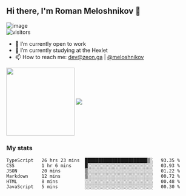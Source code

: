 ## Hi there, I'm Roman Meloshnikov 👋

![image](https://www.codewars.com/users/aldangold/badges/small?theme=light)<br>
![visitors](https://visitor-badge.glitch.me/badge?page_id=aldangold&left_color=blue&right_color=lightgray)

<!--
Here are some ideas to get you started:

- 🧰 I’m currently open to work
- 👯 I’m looking to collaborate on ...
- 🤔 I’m looking for help with ...
- 💬 Ask me about ...
- 📫 How to reach me: meloshnikov
- 😄 Pronouns: ...
- ⚡ Fun fact: ...
-->

- 🧰 I’m currently open to work
- 🌱 I’m currently studying at the Hexlet
- 📫 How to reach me: dev@zeon.ga | [@meloshnikov](https://telegram.me/meloshnikov)

<span>
<a>
<img align="center" height="180em" src="https://github-readme-stats.vercel.app/api?username=meloshnikov&show_icons=true&hide_border=true&&count_private=true&include_all_commits=true" />
</a>
<a>
<img align="center" src="https://github-readme-stats.vercel.app/api/top-langs/?username=meloshnikov&layout=compact&hide_border=true" />
</a>
</span>


### My stats
<!--START_SECTION:waka-->

```text
TypeScript   26 hrs 23 mins  ███████████████████████▒░   93.35 %
CSS          1 hr 6 mins     █░░░░░░░░░░░░░░░░░░░░░░░░   03.93 %
JSON         20 mins         ▒░░░░░░░░░░░░░░░░░░░░░░░░   01.22 %
Markdown     12 mins         ▒░░░░░░░░░░░░░░░░░░░░░░░░   00.72 %
HTML         8 mins          ░░░░░░░░░░░░░░░░░░░░░░░░░   00.48 %
JavaScript   5 mins          ░░░░░░░░░░░░░░░░░░░░░░░░░   00.30 %
```

<!--END_SECTION:waka-->

